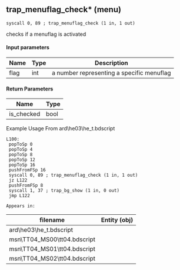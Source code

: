 ## trap_menuflag_check* (menu)

`syscall 0, 89 ; trap_menuflag_check (1 in, 1 out)`

checks if a menuflag is activated

#### Input parameters
| Name | Type | Description
|------|------|------------
| flag   | int   | a number representing a specific menuflag


#### Return Parameters
| Name | Type
|------|-----
| is_checked   | bool   
Example Usage From ard\he03\he_t.bdscript
```plaintext
L100:
 popToSp 0
 popToSp 4
 popToSp 8
 popToSp 12
 popToSp 16
 pushFromFSp 16
 syscall 0, 89 ; trap_menuflag_check (1 in, 1 out)
 jz L122
 pushFromFSp 8
 syscall 1, 37 ; trap_bg_show (1 in, 0 out)
 jmp L122
```





	Appears in:
| filename | Entity (obj)
|----------|-------------
| ard\he03\he_t.bdscript       |           
| msn\TT04_MS00\tt04.bdscript       |           
| msn\TT04_MS01\tt04.bdscript       |           
| msn\TT04_MS02\tt04.bdscript       |           




